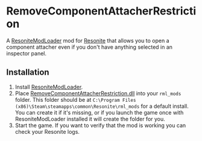 # RemoveComponentAttacherRestriction

A [ResoniteModLoader](https://github.com/resonite-modding-group/ResoniteModLoader) mod for [Resonite](https://resonite.com/) that allows you to open a component attacher even if you don't have anything selected in an inspector panel.

## Installation
1. Install [ResoniteModLoader](https://github.com/resonite-modding-group/ResoniteModLoader).
1. Place [RemoveComponentAttacherRestriction.dll](https://github.com/art0007i/RemoveComponentAttacherRestriction/releases/latest/download/RemoveComponentAttacherRestriction.dll) into your `rml_mods` folder. This folder should be at `C:\Program Files (x86)\Steam\steamapps\common\Resonite\rml_mods` for a default install. You can create it if it's missing, or if you launch the game once with ResoniteModLoader installed it will create the folder for you.
1. Start the game. If you want to verify that the mod is working you can check your Resonite logs.